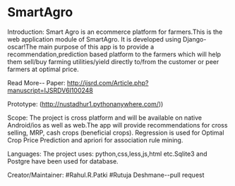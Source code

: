 # SmartAgro

Introduction:
  Smart Agro is an ecommerce platform for farmers.This is the web application module of SmartAgro.
  It is developed using Django-oscar!The main purpose of this app is to provide a recommendation,prediction based platform to the farmers 
  which will help them sell/buy farming utilities/yield directly to/from the customer or peer farmers at optimal price.
  
Read More--
Paper:
  http://ijsrd.com/Article.php?manuscript=IJSRDV6I100248

Prototype:
  (http://nustadhur1.pythonanywhere.com/))

Scope:
  The project is cross platform and will be available on native Android/ios as well as web.The app will provide recommendations for cross   selling, MRP, cash crops (beneficial crops). Regression is used for Optimal Crop Price Prediction and apriori for association rule mining.

Languages:
  The project uses: python,css,less,js,html etc.Sqlite3 and Postgre have been used for database.

Creator/Maintainer:
#Rahul.R.Patki
#Rutuja Deshmane--pull request
